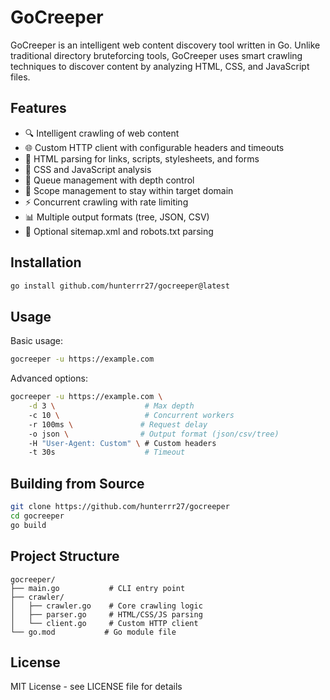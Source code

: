 # GoCreeper

GoCreeper is an intelligent web content discovery tool written in Go. Unlike traditional directory bruteforcing tools, GoCreeper uses smart crawling techniques to discover content by analyzing HTML, CSS, and JavaScript files.

## Features

- 🔍 Intelligent crawling of web content
- 🌐 Custom HTTP client with configurable headers and timeouts
- 📝 HTML parsing for links, scripts, stylesheets, and forms
- 🎨 CSS and JavaScript analysis
- 🔄 Queue management with depth control
- 🎯 Scope management to stay within target domain
- ⚡ Concurrent crawling with rate limiting
- 📊 Multiple output formats (tree, JSON, CSV)
- 🤖 Optional sitemap.xml and robots.txt parsing

## Installation

```bash
go install github.com/hunterrr27/gocreeper@latest
```

## Usage

Basic usage:
```bash
gocreeper -u https://example.com
```

Advanced options:
```bash
gocreeper -u https://example.com \
    -d 3 \                    # Max depth
    -c 10 \                   # Concurrent workers
    -r 100ms \               # Request delay
    -o json \                # Output format (json/csv/tree)
    -H "User-Agent: Custom" \ # Custom headers
    -t 30s                    # Timeout
```

## Building from Source

```bash
git clone https://github.com/hunterrr27/gocreeper
cd gocreeper
go build
```

## Project Structure

```
gocreeper/
├── main.go           # CLI entry point
├── crawler/
│   ├── crawler.go    # Core crawling logic
│   ├── parser.go     # HTML/CSS/JS parsing
│   └── client.go     # Custom HTTP client
└── go.mod           # Go module file
```

## License

MIT License - see LICENSE file for details 